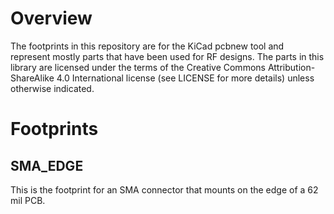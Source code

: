 Overview
========

The footprints in this repository are for the KiCad pcbnew tool and
represent mostly parts that have been used for RF designs.  The parts
in this library are licensed under the terms of the Creative Commons
Attribution-ShareAlike 4.0 International license (see LICENSE for
more details) unless otherwise indicated.

Footprints
==========

SMA_EDGE
--------

This is the footprint for an SMA connector that mounts on the edge of
a 62 mil PCB.

